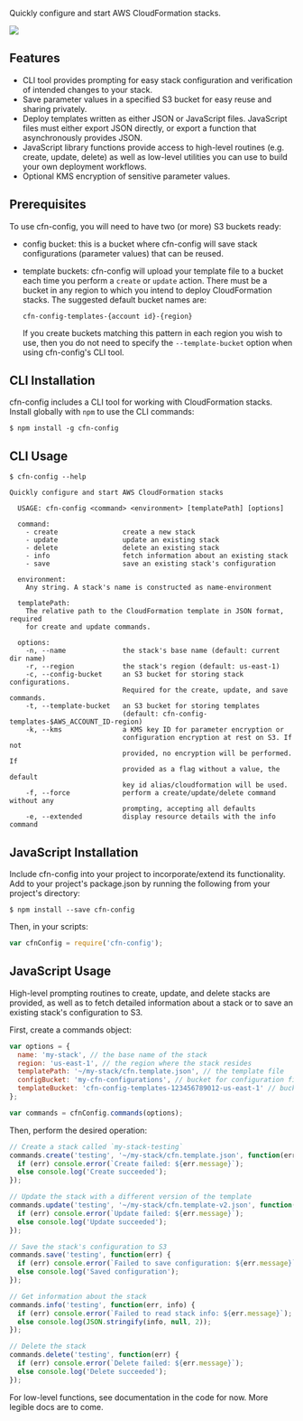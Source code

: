 Quickly configure and start AWS CloudFormation stacks.

![](https://f.cloud.github.com/assets/83384/2457116/d9e31ce6-af2d-11e3-8150-97cf1e8a2385.gif)

## Features

- CLI tool provides prompting for easy stack configuration and verification of intended changes to your stack.
- Save parameter values in a specified S3 bucket for easy reuse and sharing privately.
- Deploy templates written as either JSON or JavaScript files. JavaScript files must either export JSON directly, or export a function that asynchronously provides JSON.
- JavaScript library functions provide access to high-level routines (e.g. create, update, delete) as well as low-level utilities you can use to build your own deployment workflows.
- Optional KMS encryption of sensitive parameter values.

## Prerequisites

To use cfn-config, you will need to have two (or more) S3 buckets ready:

- config bucket: this is a bucket where cfn-config will save stack configurations (parameter values) that can be reused.

- template buckets: cfn-config will upload your template file to a bucket each time you perform a `create` or `update` action. There must be a bucket in any region to which you intend to deploy CloudFormation stacks. The suggested default bucket names are:

  ```
  cfn-config-templates-{account id}-{region}
  ```

  If you create buckets matching this pattern in each region you wish to use, then you do not need to specify the `--template-bucket` option when using cfn-config's CLI tool.

## CLI Installation

cfn-config includes a CLI tool for working with CloudFormation stacks. Install globally with `npm` to use the CLI commands:

```
$ npm install -g cfn-config
```

## CLI Usage

```
$ cfn-config --help

Quickly configure and start AWS CloudFormation stacks

  USAGE: cfn-config <command> <environment> [templatePath] [options]

  command:
    - create                create a new stack
    - update                update an existing stack
    - delete                delete an existing stack
    - info                  fetch information about an existing stack
    - save                  save an existing stack's configuration

  environment:
    Any string. A stack's name is constructed as name-environment

  templatePath:
    The relative path to the CloudFormation template in JSON format, required
    for create and update commands.

  options:
    -n, --name              the stack's base name (default: current dir name)
    -r, --region            the stack's region (default: us-east-1)
    -c, --config-bucket     an S3 bucket for storing stack configurations.
                            Required for the create, update, and save commands.
    -t, --template-bucket   an S3 bucket for storing templates
                            (default: cfn-config-templates-$AWS_ACCOUNT_ID-region)
    -k, --kms               a KMS key ID for parameter encryption or
                            configuration encryption at rest on S3. If not
                            provided, no encryption will be performed. If
                            provided as a flag without a value, the default
                            key id alias/cloudformation will be used.
    -f, --force             perform a create/update/delete command without any
                            prompting, accepting all defaults
    -e, --extended          display resource details with the info command
```

## JavaScript Installation

Include cfn-config into your project to incorporate/extend its functionality. Add to your project's package.json by running the following from your project's directory:

```
$ npm install --save cfn-config
```

Then, in your scripts:

```js
var cfnConfig = require('cfn-config');
```

## JavaScript Usage

High-level prompting routines to create, update, and delete stacks are provided, as well as to fetch detailed information about a stack or to save an existing stack's configuration to S3.

First, create a commands object:

```js
var options = {
  name: 'my-stack', // the base name of the stack
  region: 'us-east-1', // the region where the stack resides
  templatePath: '~/my-stack/cfn.template.json', // the template file
  configBucket: 'my-cfn-configurations', // bucket for configuration files
  templateBucket: 'cfn-config-templates-123456789012-us-east-1' // bucket for templates
};

var commands = cfnConfig.commands(options);
```

Then, perform the desired operation:

```js
// Create a stack called `my-stack-testing`
commands.create('testing', '~/my-stack/cfn.template.json', function(err) {
  if (err) console.error(`Create failed: ${err.message}`);
  else console.log('Create succeeded');
});

// Update the stack with a different version of the template
commands.update('testing', '~/my-stack/cfn.template-v2.json', function(err) {
  if (err) console.error(`Update failed: ${err.message}`);
  else console.log('Update succeeded');
});

// Save the stack's configuration to S3
commands.save('testing', function(err) {
  if (err) console.error(`Failed to save configuration: ${err.message}`);
  else console.log('Saved configuration');
});

// Get information about the stack
commands.info('testing', function(err, info) {
  if (err) console.error(`Failed to read stack info: ${err.message}`);
  else console.log(JSON.stringify(info, null, 2));
});

// Delete the stack
commands.delete('testing', function(err) {
  if (err) console.error(`Delete failed: ${err.message}`);
  else console.log('Delete succeeded');
});
```

For low-level functions, see documentation in the code for now. More legible docs are to come.
